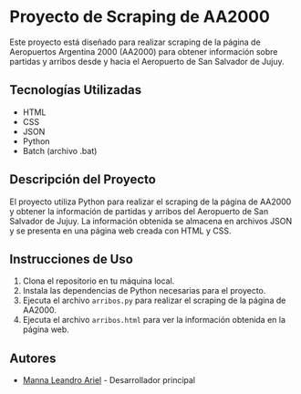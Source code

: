 # Proyecto de Scraping de AA2000

Este proyecto está diseñado para realizar scraping de la página de Aeropuertos Argentina 2000 (AA2000) para obtener información sobre partidas y arribos desde y hacia el Aeropuerto de San Salvador de Jujuy.

## Tecnologías Utilizadas

- HTML
- CSS
- JSON
- Python
- Batch (archivo .bat)

## Descripción del Proyecto

El proyecto utiliza Python para realizar el scraping de la página de AA2000 y obtener la información de partidas y arribos del Aeropuerto de San Salvador de Jujuy. La información obtenida se almacena en archivos JSON y se presenta en una página web creada con HTML y CSS.

## Instrucciones de Uso

1. Clona el repositorio en tu máquina local.
2. Instala las dependencias de Python necesarias para el proyecto.
3. Ejecuta el archivo `arribos.py` para realizar el scraping de la página de AA2000.
4. Ejecuta el archivo `arribos.html` para ver la información obtenida en la página web.


## Autores

- [Manna Leandro Ariel](https://github.com/LeandroManna) - Desarrollador principal

